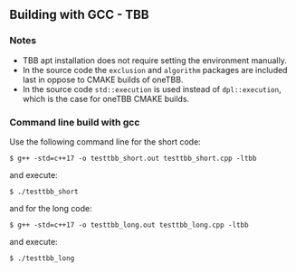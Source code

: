 ## Building with GCC - TBB

### Notes

- TBB apt installation does not require setting the environment manually.
- In the source code the `exclusion` and `algorithm` packages are included last in oppose to CMAKE builds of oneTBB.
- In the source code `std::execution` is used instead of `dpl::execution`, which is the case for oneTBB CMAKE builds.

### Command line build with gcc

Use the following command line for the short code:

`$ g++ -std=c++17 -o testtbb_short.out testtbb_short.cpp -ltbb`

and execute:

`$ ./testtbb_short`

and for the long code:

`$ g++ -std=c++17 -o testtbb_long.out testtbb_long.cpp -ltbb`

and execute:

`$ ./testtbb_long`


[1]: https://www.intel.com/content/www/us/en/develop/documentation/get-started-with-onetbb/top.html "Intel oneTBB Web Page"
